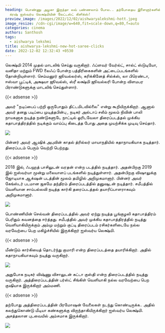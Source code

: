 ```yaml
---
heading: பொண்ணு அழகா இருந்தா லவ் பண்ணலாம் போல.. தற்போதைய இளைஞர்களின் ரீசன்ட்
  க்ரஷ் ஐஸ்வர்ய லெக்ஷ்மியின் லேட்டஸ்ட் கிளிக்ஸ்!
preview_image: /images/2022/12/02/aishwaryalekshmi-hott.jpeg
image_resize: /cdn-cgi/image/w=640,fit=scale-down,q=80,f=auto
categories: cinema
authors: Santhosh
tags:
  - aishwarya lekshmi
title: aishwarya-lekshmi-new-hot-saree-clicks
date: 2022-12-02 12:32:43 +0530
---
```

லெக்ஷ்மி 2014 முதல் மாடலிங் செய்து வருகிறார். ஃப்ளவர் வேர்ல்ட், சால்ட் ஸ்டுடியோ, வனிதா மற்றும் FWD லைஃப் போன்ற பத்திரிகைகளின் அட்டைப்படங்களில் தோன்றியுள்ளார். செம்மனூர் ஜூவல்லர்ஸ், கரிக்கினேத் சில்க்ஸ், லா பிரெண்டா, ஈஸ்வா பூட்டிக், அக்ஷயா ஜூவல்ஸ், ஸ்ரீ லக்ஷ்மி ஜூவல்லரி போன்ற விளமபர பிராண்டுகளுக்கு மாடலிங் செய்துள்ளார்.

{{< adsense >}}


அவர் "நடிப்பைப் பற்றி ஒருபோதும் திட்டமிடவில்லை" என்று கூறியிருக்கிறார். ஆனால் அவர் தனது படிப்பை முடித்தபின்பு , நடிகர் அல்டாப் சலீம் மூலம் நிவின் பாலி நாயகனாக நடித்த  நண்டுகளுடே நாட்டில் ஓரிடவேலா திரைப்படத்தல் முக்கிய கதாபாத்திரத்தில் நடிக்கும் வாய்ப்பு கிடைத்த போது அதை முயற்சிக்க முடிவு செய்தார். 

![](/images/2022/12/02/aishwarya-lekshmi-new-hot-saree-clicks.jpeg)

பின்னர் அவர் ஆஷிக் அபுவின் காதல் த்ரில்லர் மாயாநதியில் கதாநாயகியாக நடித்தார். திரைப்படம் பெரும் வெற்றி பெற்றது. 

{{< adsense >}}


2018 இல், ஃபஹத் பாசிலுடன் வரதன் என்ற படத்தில் நடித்தார். அதன்பிறகு 2019 இல் ஐஸ்வர்யா மூன்று மலையாளப் படங்களில் நடித்துள்ளார். அதன்பிறகு விஷாலுக்கு ஜோடியாக ஆக்‌ஷன் படத்தின் மூலம் தமிழில் அறிமுகமானார். பின்னர் அவர் கேங்ஸ்டர் படமான ஜகமே தந்திரம் திரைப்படத்தில் தனுஷுடன் நடித்தார். சமீபத்தில் வெளியான சாய்பல்லவி நடித்த கார்கி தரைப்படத்தல் தயாரிப்பாளராகவும் அறிமுகமானார்.


![](/images/2022/12/02/aishwarya-lekshmi-new-hot-saree-clicks2.jpeg)

பொண்ணியின் செல்வன் திரைப்படத்தில் அவர் ஏற்று நடித்த பூங்குழலி கதாபாத்திரம் பெரிதும் கவனத்தை ஈர்த்தது. சமீபத்தில் அவர் முக்கிய கதாபாத்திரத்தில் நடித்து வெளியாகியிருக்கும் அம்மு மற்றும் குட்டி திரைப்படம் ரசிகர்களிடையே நல்ல வரவேற்பை பெற மகிழ்ச்சியில் இருக்கிறார் ஐஸ்வர்ய லெக்ஷ்மி. 

{{< adsense >}}


மீண்டும் கார்கியைத் தொடர்ந்து குமாரி என்ற திரைப்படத்தை தயாரிக்கிறார். அதில் கதாநாயகியாகவும் நடித்து வருகிறார். 

![](/images/2022/12/02/aishwarya-lekshmi-new-hot-saree-clicks44.jpeg)

அதுபோக நடிகர் விஷ்ணு விசாலுடன் கட்டா குஸ்தி என்ற திரைப்படத்தில் நடித்து வருகிறார். அத்திரைப்படத்தின் பர்ஸ்ட் சிங்கிள் வெளியாகி நல்ல வரவேற்பை பெற குஷியாக இருக்கிறார் அம்மணி. 

{{< adsense >}}


தற்போது அத்திரைப்படத்தின் பிரமோஷன் வேலைகள் நடந்து கொண்டிருக்க.. அதில் கலந்துகொண்டு மீடியா கண்களுக்கு விருந்தாகியிருக்கிறார் ஐஸ்வர்ய லெக்ஷ்மி. அசத்தலான புடவையில் அம்சமாக இருக்கிறார்.

![](/images/2022/12/02/aishwarya-lekshmi-new-hot-saree-clicks66.jpeg)